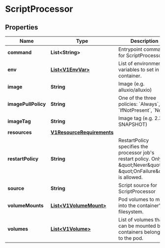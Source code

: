 

# ScriptProcessor

## Properties

Name | Type | Description | Notes
------------ | ------------- | ------------- | -------------
**command** | **List&lt;String&gt;** | Entrypoint command for ScriptProcessor. |  [optional]
**env** | [**List&lt;V1EnvVar&gt;**](V1EnvVar.md) | List of environment variables to set in the container. |  [optional]
**image** | **String** | Image (e.g. alluxio/alluxio) |  [optional]
**imagePullPolicy** | **String** | One of the three policies: &#x60;Always&#x60;, &#x60;IfNotPresent&#x60;, &#x60;Never&#x60; |  [optional]
**imageTag** | **String** | Image tag (e.g. 2.3.0-SNAPSHOT) |  [optional]
**resources** | [**V1ResourceRequirements**](V1ResourceRequirements.md) |  |  [optional]
**restartPolicy** | **String** | RestartPolicy specifies the processor job&#39;s restart policy. Only \&quot;Never\&quot;, \&quot;OnFailure\&quot; is allowed. |  [optional]
**source** | **String** | Script source for ScriptProcessor | 
**volumeMounts** | [**List&lt;V1VolumeMount&gt;**](V1VolumeMount.md) | Pod volumes to mount into the container&#39;s filesystem. |  [optional]
**volumes** | [**List&lt;V1Volume&gt;**](V1Volume.md) | List of volumes that can be mounted by containers belonging to the pod. |  [optional]



